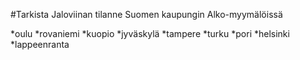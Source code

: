 #Tarkista Jaloviinan tilanne Suomen kaupungin Alko-myymälöissä

*oulu
*rovaniemi
*kuopio
*jyväskylä
*tampere
*turku
*pori
*helsinki 
*lappeenranta